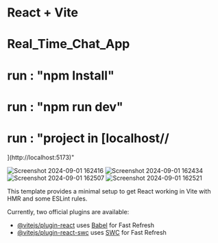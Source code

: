 # React + Vite
# Real_Time_Chat_App

# run : "npm Install"
# run : "npm run dev"
# run : "project in [localhost//
](http://localhost:5173)"

![Screenshot 2024-09-01 162416](https://github.com/user-attachments/assets/9fcc0250-2cfb-4669-b475-12dbe94877a1)
![Screenshot 2024-09-01 162434](https://github.com/user-attachments/assets/86972a98-a5f8-4515-b145-7451b80d09ca)
![Screenshot 2024-09-01 162507](https://github.com/user-attachments/assets/689fe52c-a6eb-4892-acab-68768a5720ec)
![Screenshot 2024-09-01 162521](https://github.com/user-attachments/assets/c4cdd8c9-0cc0-4362-9871-8f9a597e0c8d)







This template provides a minimal setup to get React working in Vite with HMR and some ESLint rules.

Currently, two official plugins are available:

- [@vitejs/plugin-react](https://github.com/vitejs/vite-plugin-react/blob/main/packages/plugin-react/README.md) uses [Babel](https://babeljs.io/) for Fast Refresh
- [@vitejs/plugin-react-swc](https://github.com/vitejs/vite-plugin-react-swc) uses [SWC](https://swc.rs/) for Fast Refresh
